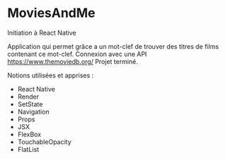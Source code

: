# MoviesAndMe
Initiation à React Native

Application qui permet grâce a un mot-clef de trouver des titres de films contenant ce mot-clef.
Connexion avec une API https://www.themoviedb.org/ 
Projet terminé. 

Notions utilisées et apprises : 
- React Native
- Render
- SetState
- Navigation
- Props
- JSX
- FlexBox
- TouchableOpacity
- FlatList
